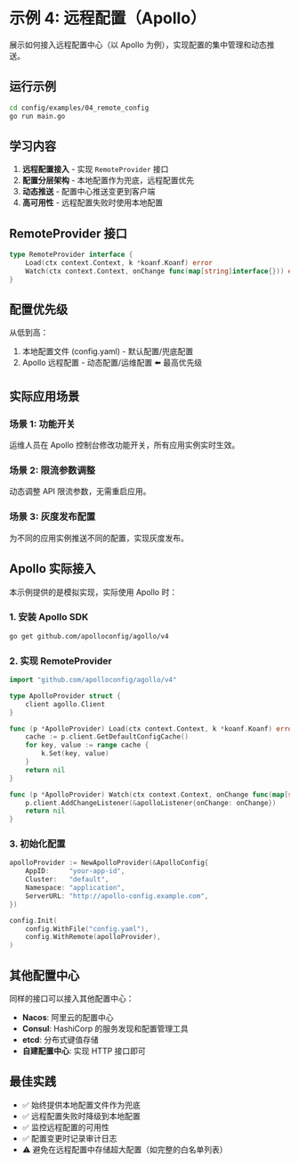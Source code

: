 # 示例 4: 远程配置（Apollo）

展示如何接入远程配置中心（以 Apollo 为例），实现配置的集中管理和动态推送。

## 运行示例

```bash
cd config/examples/04_remote_config
go run main.go
```

## 学习内容

1. **远程配置接入** - 实现 `RemoteProvider` 接口
2. **配置分层架构** - 本地配置作为兜底，远程配置优先
3. **动态推送** - 配置中心推送变更到客户端
4. **高可用性** - 远程配置失败时使用本地配置

## RemoteProvider 接口

```go
type RemoteProvider interface {
    Load(ctx context.Context, k *koanf.Koanf) error
    Watch(ctx context.Context, onChange func(map[string]interface{})) error
}
```

## 配置优先级

从低到高：
1. 本地配置文件 (config.yaml) - 默认配置/兜底配置
2. Apollo 远程配置 - 动态配置/运维配置 ⬅️ 最高优先级

## 实际应用场景

### 场景 1: 功能开关
运维人员在 Apollo 控制台修改功能开关，所有应用实例实时生效。

### 场景 2: 限流参数调整
动态调整 API 限流参数，无需重启应用。

### 场景 3: 灰度发布配置
为不同的应用实例推送不同的配置，实现灰度发布。

## Apollo 实际接入

本示例提供的是模拟实现，实际使用 Apollo 时：

### 1. 安装 Apollo SDK

```bash
go get github.com/apolloconfig/agollo/v4
```

### 2. 实现 RemoteProvider

```go
import "github.com/apolloconfig/agollo/v4"

type ApolloProvider struct {
    client agollo.Client
}

func (p *ApolloProvider) Load(ctx context.Context, k *koanf.Koanf) error {
    cache := p.client.GetDefaultConfigCache()
    for key, value := range cache {
        k.Set(key, value)
    }
    return nil
}

func (p *ApolloProvider) Watch(ctx context.Context, onChange func(map[string]interface{})) error {
    p.client.AddChangeListener(&apolloListener{onChange: onChange})
    return nil
}
```

### 3. 初始化配置

```go
apolloProvider := NewApolloProvider(&ApolloConfig{
    AppID:     "your-app-id",
    Cluster:   "default",
    Namespace: "application",
    ServerURL: "http://apollo-config.example.com",
})

config.Init(
    config.WithFile("config.yaml"),
    config.WithRemote(apolloProvider),
)
```

## 其他配置中心

同样的接口可以接入其他配置中心：

- **Nacos**: 阿里云的配置中心
- **Consul**: HashiCorp 的服务发现和配置管理工具
- **etcd**: 分布式键值存储
- **自建配置中心**: 实现 HTTP 接口即可

## 最佳实践

- ✅ 始终提供本地配置文件作为兜底
- ✅ 远程配置失败时降级到本地配置
- ✅ 监控远程配置的可用性
- ✅ 配置变更时记录审计日志
- ⚠️ 避免在远程配置中存储超大配置（如完整的白名单列表）

